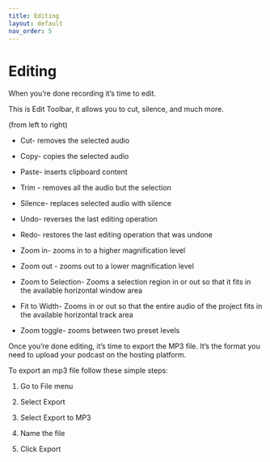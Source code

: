 ```yaml
---
title: Editing
layout: default
nav_order: 5
---
```


# Editing

When you’re done recording it’s time to edit. 

This is Edit Toolbar, it allows you to cut, silence, and much more.

(from left to right)

- Cut- removes the selected audio

- Copy- copies the selected audio

- Paste- inserts clipboard content 

- Trim - removes all the audio but the selection 

- Silence- replaces selected audio with silence

- Undo- reverses the last editing operation

- Redo- restores the last editing operation that was undone

- Zoom in- zooms in to a higher magnification level

- Zoom out - zooms out to a lower magnification level

- Zoom to Selection- Zooms a selection region in or out so that it fits in the available horizontal window area

- Fit to Width-  Zooms in or out so that the entire audio of the project fits in the available horizontal track area

- Zoom toggle- zooms between two preset levels



Once you’re done editing, it’s time to export the MP3 file. It’s the format you need to upload your podcast on the hosting platform.

To export an mp3 file follow these simple steps: 

1. Go to File menu

2. Select Export  

3. Select Export to MP3

4. Name the file 

5. Click Export